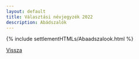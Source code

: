 ```yaml
---
layout: default
title: Választási névjegyzék 2022
description: Abádszalók
---
```


{% include settlementHTMLs/Abaadszalook.html %}

[Vissza](../)